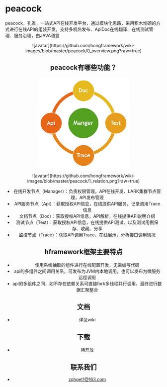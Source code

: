 # peacock
peacock，孔雀，一站式API在线开发平台，通过模块化思路，采用积木堆砌的方式进行在线API的组装开发，支持多机热发布、ApiDoc在线翻译、在线测试管理、服务治理，由JAVA语言
<center  class="half">
![avatar](https://github.com/hongframework/wiki-images/blob/master/peacock/0_overview.png?raw=true)

## peacock有哪些功能？

![avatar](https://github.com/hongframework/wiki-images/blob/master/peacock/1_relation.png?raw=true)

<center>![avatar](https://github.com/hongframework/wiki-images/blob/master/peacock/1_relation.png?raw=true)</center>

* 在线开发节点（Manager）：负责权限管理，API在线开发、LARK集群节点管理，API发布管理
* API服务节点（Api）：获取授权API信息，在线提供API服务，记录调用Trace信息
* 文档节点（Doc）：获取授权API信息，API解析，在线提供API说明介绍
* 测试节点（Test）：获取授权API信息，在线提供API测试、以及测试用例保存、收藏、分享
* 监控节点（Trace）：获取API调用Trace，在线展示，分析接口调用情况

## hframework框架主要特点
* 使用系统抽取的组件进行在线配置开发，无需编写代码
* api的多组件之间调用关系，可发布为JVM内本地调用，也可以发布为微服务远程调用
* api的多组件之间，如不存在依赖关系可直接fork多线程并行调用，最终进行数据汇聚整合


## 文档
* 详见wiki

## 下载
* 待开放



## 联系我们
* zqhget1@163.com
